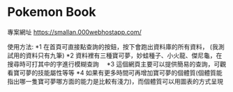 # Pokemon Book

專案網址
https://smallan.000webhostapp.com/

使用方法:
*1 在首頁可直接點查詢的按鈕，按下會跑出資料庫的所有資料，
(我測試用的資料只有九筆)
*2 資料裡有三種寶可夢，妙蛙種子、小火龍、傑尼龜，在搜尋時可打其中的字進行模糊查詢　
*3 這個網頁主要可以提供簡易的查詢，可觀看寶可夢的技能屬性等等
*4 如果有更多時間可再增加寶可夢的個體質(個體質能指出哪一隻寶可夢哪方面的能力是比較有淺力)，而個體質可以用圖表的方式呈現
